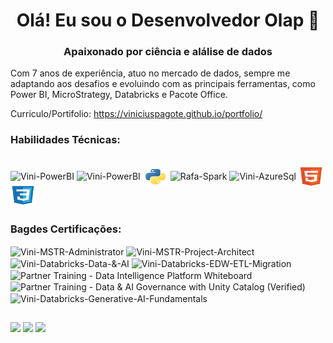 <h1 align="center">Olá! Eu sou o Desenvolvedor Olap 👋</h1>
<h3 align="center">Apaixonado por ciência e alálise de dados</h3>

Com 7 anos de experiência, atuo no mercado de dados, sempre me adaptando aos desafios e evoluindo com as principais ferramentas, como Power BI, MicroStrategy, Databricks e Pacote Office.

Curriculo/Portifolio: https://viniciuspagote.github.io/portfolio/

<h3>Habilidades Técnicas:</h3>
<div style="display: inline_block"><br>
  <img align="center" alt="Vini-PowerBI" height="30" width="25" src="https://github.com/microsoft/PowerBI-Icons/blob/main/PNG/Power-BI.png" />
  <img align="center" alt="Vini-PowerBI" height="40" width="40" src="https://microstrategy.github.io/Images/microstrategy-logo_small.png" />
  <img align="center" alt="Vini-Python" height="30" width="40" src="https://raw.githubusercontent.com/devicons/devicon/master/icons/python/python-original.svg" />
  <img align="center" alt="Rafa-Spark" height="30" width="40" src="https://cdn.jsdelivr.net/gh/devicons/devicon@latest/icons/apachespark/apachespark-original-wordmark.svg" />
  <img align="center" alt="Vini-AzureSql" height="30" width="40" src="https://cdn.jsdelivr.net/gh/devicons/devicon@latest/icons/azuresqldatabase/azuresqldatabase-original.svg" />
  <img align="center" alt="Vini-HTML" height="30" width="40" src="https://raw.githubusercontent.com/devicons/devicon/master/icons/html5/html5-original.svg">
  <img align="center" alt="Vini-CSS" height="30" width="40" src="https://raw.githubusercontent.com/devicons/devicon/master/icons/css3/css3-original.svg">
</div>
  
  ##
  
<h3>Bagdes Certificações:</h3>
<div>
  <!-- MICROSTRATEGY -->
  <img align="center" alt="Vini-MSTR-Administrator" height="100" width="105" src="https://templates.images.credential.net/16673973909619016633457283696747.png"/>
  <img align="center" alt="Vini-MSTR-Project-Architect" height="100" width="105" src="https://templates.images.credential.net/16673987859842744977930091770866.png"/> 
 
  <!-- DATABRICKS -->
  <!-- OK --> <img align="center" alt="Vini-Databricks-Data-&-AI" height="100" width="95" src="https://templates.images.credential.net/16998887684483729512013378950968.png"/> 
  <!-- OK --> <img align="center" alt="Vini-Databricks-EDW-ETL-Migration" height="100" width="95" src="https://templates.images.credential.net/17234416767482163613331453383897.png"/> 
  <!-- <img align="center" alt="Partner Training - Spark Migration" height="100" width="95" src="https://templates.images.credential.net/16962567203555310153951704515037.png"/> -->
  <!--  <img align="center" alt="Partner Training - Data & AI Governance with Unity Catalog" height="100" width="95" src="https://templates.images.credential.net/16995540066353245510658172296133.png"/> -->
  <!-- <img align="center" alt="Partner Training - Advantages of Data & AI GovernancePartner Training - Advantages of Data & AI Governance" height="100" width="100" src="https://templates.images.credential.net/17103466893478873584840314430893.png"/> -->
  <!-- <img align="center" alt="Partner Training - Advantages of Gen AI & LLM on Databricks" height="100" width="100" src="https://templates.images.credential.net/17163228837192973624664160353158.png"/>
  <!-- OK --> <img align="center" alt="Partner Training - Data Intelligence Platform Whiteboard" height="100" width="100" src="https://templates.images.credential.net/17056981249700054919399448246802.png"/>
  <!-- <img align="center" alt="Partner Training - Advantages of Azure Databricks & Microsoft Fabric" height="100" width="100" src="https://templates.images.credential.net/17109442208252697545205037826785.png"/>-->
  <!-- <img align="center" alt="Partner Training - Advantages of Data & AI GovernancePartner Training - Advantages of Data & AI Governance" height="100" width="100" src="https://templates.images.credential.net/17103466893478873584840314430893.png"/>-->
  <!-- OK -->  <img align="center" alt="Partner Training - Data & AI Governance with Unity Catalog (Verified)" height="100" width="125" src="https://templates.images.credential.net/17002471942629199264593338486123.png"/>
  <!--  <img align="center" alt="Partner Training - Cloud Native SPARK Migration (Verified)" height="100" width="125" src="https://templates.images.credential.net/16972237521372597625490368853850.png"/> -->
  <!-- OK --> <img align="center" alt="Vini-Databricks-Generative-AI-Fundamentals" height="100" width="95" src="https://templates.images.credential.net/16859822715825555912981627624259.png"/>
<!--<img align="center" alt="Vini-Databricks-Fundamentals" height="115" width="95" src="https://templates.images.credential.net/1706553228549411657404043064415.png"/>-->

  
</div>

  ##
 
<div> 
  <a href="https://www.instagram.com/pagote_/" target="_blank"><img src="https://img.shields.io/badge/-Instagram-%23E4405F?style=for-the-badge&logo=instagram&logoColor=white" target="_blank"></a>
  <a href = "mailto:vinicius.pagote@gmail.com"><img src="https://img.shields.io/badge/-Gmail-%23333?style=for-the-badge&logo=gmail&logoColor=white" target="_blank"></a>
  <a href="https://www.linkedin.com/in/vinicius-pagote/" target="_blank"><img src="https://img.shields.io/badge/-LinkedIn-%230077B5?style=for-the-badge&logo=linkedin&logoColor=white" target="_blank"></a> 
</div>


<!--
  DICAS:
  Site para badges: https://dev.to/envoy_/150-badges-for-github-pnk
  Site para logos: https://devicon.dev/
  -->
